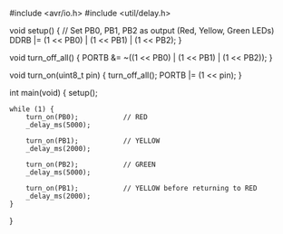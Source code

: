 #include <avr/io.h>
#include <util/delay.h>

void setup() {
    // Set PB0, PB1, PB2 as output (Red, Yellow, Green LEDs)
    DDRB |= (1 << PB0) | (1 << PB1) | (1 << PB2);
}

void turn_off_all() {
    PORTB &= ~((1 << PB0) | (1 << PB1) | (1 << PB2));
}

void turn_on(uint8_t pin) {
    turn_off_all();
    PORTB |= (1 << pin);
}

int main(void) {
    setup();

    while (1) {
        turn_on(PB0);           // RED
        _delay_ms(5000);

        turn_on(PB1);           // YELLOW
        _delay_ms(2000);

        turn_on(PB2);           // GREEN
        _delay_ms(5000);

        turn_on(PB1);           // YELLOW before returning to RED
        _delay_ms(2000);
    }
}

